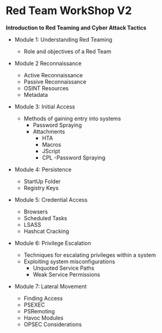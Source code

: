 # Red Team WorkShop V2


**Introduction to Red Teaming and Cyber Attack Tactics**

- Module 1: Understanding Red Teaming
  - Role and objectives of a Red Team
  
- Module 2 Reconnaissance
  - Active Reconnaissance
  - Passive Reconnaissance
  - OSINT Resources
  - Metadata
  
- Module 3: Initial Access
  - Methods of gaining entry into systems
	- Password Spraying
	- Attachments
		- HTA
		- Macros
		- JScript
		- CPL
	-Password Spraying
	
- Module 4: Persistence
	- StartUp Folder
	- Registry Keys

- Module 5: Credential Access
	- Browsers
	- Scheduled Tasks
	- LSASS
	- Hashcat Cracking

- Module 6: Privilege Escalation
  - Techniques for escalating privileges within a system
  - Exploiting system misconfigurations
	- Unquoted Service Paths
	- Weak Service Permissions
	
- Module 7: Lateral Movement
	- Finding Access
	- PSEXEC
	- PSRemoting
	- Havoc Modules
  - OPSEC Considerations
